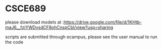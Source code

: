 # CSCE689
please download models at :https://drive.google.com/file/d/1KHtb-maJ6__fzjYWDvsdCF8ohCnspCbl/view?usp=sharing

scripts are submitted through ecampus, please see the user manual to run the code 

